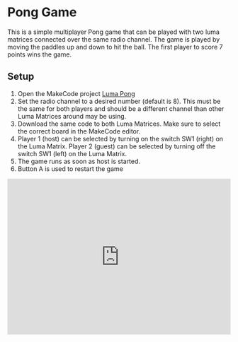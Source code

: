 
# Pong Game

This is a simple multiplayer Pong game that can be played with two luma matrices connected over the same radio channel. The game is played by moving the paddles up and down to hit the ball. The first player to score 7 points wins the game.

## Setup
1. Open the MakeCode project [Luma Pong](https://makecode.microbit.org/S73906-10115-41608-82202)
2. Set the radio channel to a desired number (default is 8). This must be the same for both players and should be a different channel than other Luma Matrices around may be using.
3. Download the same code to both Luma Matrices. Make sure to select the correct board in the MakeCode editor.
4. Player 1 (host) can be selected by turning on the switch SW1 (right) on the Luma Matrix. Player 2 (guest) can be selected by turning off the switch SW1 (left) on the Luma Matrix.
5. The game runs as soon as host is started. 
6. Button A is used to restart the game


<div style="position:relative;height:0;padding-bottom:70%;overflow:hidden;"><iframe style="position:absolute;top:0;left:0;width:100%;height:100%;" src="https://makecode.microbit.org/#pub:S73906-10115-41608-82202" frameborder="0" sandbox="allow-popups allow-forms allow-scripts allow-same-origin"></iframe></div>

<script src="../assets/js/gh-pages-embed.js"></script><script>makeCodeRender("https://makecode.microbit.org/", "ines-hpmm/pxt-luma-matrix");</script>